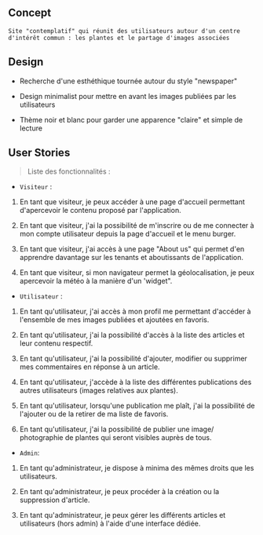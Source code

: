 ## Concept

 `Site "contemplatif" qui réunit des utilisateurs autour d'un centre d'intérêt commun : les plantes et le partage d'images associées`


## Design
 - Recherche d'une esthéthique tournée autour du style "newspaper"

 - Design minimalist pour mettre en avant les images publiées par les utilisateurs

 - Thème noir et blanc pour garder une apparence "claire" et simple de lecture



## User Stories
> Liste des fonctionnalités :

- `Visiteur` :
1) En tant que visiteur, je peux accéder à une page d'accueil permettant d'apercevoir le contenu proposé par l'application.

2) En tant que visiteur, j'ai la possibilité de m'inscrire ou de me connecter à mon compte utilisateur depuis la page d'accueil et le menu burger.

3) En tant que visiteur, j'ai accès à une page "About us" qui permet d'en apprendre davantage sur les tenants et aboutissants de l'application.

4) En tant que visiteur, si mon navigateur permet la géolocalisation, je peux apercevoir la météo à la manière d'un 'widget".

- `Utilisateur` :
1) En tant qu'utilisateur, j'ai accès à mon profil me permettant d'accéder à l'ensemble de mes images publiées et ajoutées en favoris.

2) En tant qu'utilisateur, j'ai la possibilité d'accès à la liste des articles et leur contenu respectif.

3) En tant qu'utilisateur, j'ai la possibilité d'ajouter, modifier ou supprimer mes commentaires en réponse à un article.

4) En tant qu'utilisateur, j'accède à la liste des différentes publications des autres utilisateurs (images relatives aux plantes).

5) En tant qu'utilisateur, lorsqu'une publication me plaît, j'ai la possibilité de l'ajouter ou de la retirer de ma liste de favoris.

6) En tant qu'utilisateur, j'ai la possibilité de publier une image/ photographie de plantes qui seront visibles auprès de tous.

- `Admin`:
1) En tant qu'administrateur, je dispose à minima des mêmes droits que les utilisateurs.

2) En tant qu'administrateur, je peux procéder à la création ou la suppression d'article.

3) En tant qu'administrateur, je peux gérer les différents articles et utilisateurs (hors admin) à l'aide d'une interface dédiée.

